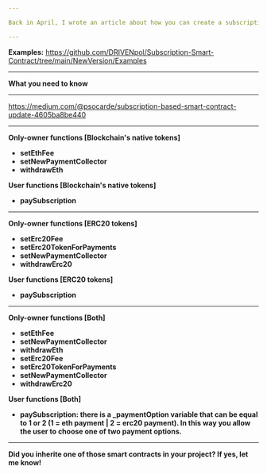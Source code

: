 ```yaml
---

Back in April, I wrote an article about how you can create a subscription-based smart contract that allows users to perform actions only if they paid a monthly fee in ERC20 tokens or in blockchain's native tokens. After I got a lot of good feedback about it, I decided to make an upgraded version that can be inherited like Ownable.sol from OpenZeppelin.

---
```


<b>Examples:</b> https://github.com/DRIVENpol/Subscription-Smart-Contract/tree/main/NewVersion/Examples

---

<b>What you need to know</b>

---

https://medium.com/@psocarde/subscription-based-smart-contract-update-4605ba8be440

---

<b>Only-owner functions [Blockchain's native tokens]
  - setEthFee
  - setNewPaymentCollector
  - withdrawEth
  
<b>User functions [Blockchain's native tokens]
  - paySubscription
   
 ---
  
<b>Only-owner functions [ERC20 tokens]
  - setErc20Fee
  - setErc20TokenForPayments
  - setNewPaymentCollector
  - withdrawErc20
  
<b>User functions [ERC20 tokens]
  - paySubscription
  
---

<b>Only-owner functions [Both]
  - setEthFee
  - setNewPaymentCollector
  - withdrawEth
  - setErc20Fee
  - setErc20TokenForPayments
  - setNewPaymentCollector
  - withdrawErc20
  
<b>User functions [Both]
  - paySubscription: there is a _paymentOption variable that can be equal to 1 or 2 (1 = eth payment | 2 = erc20 payment). In this way you allow the user to choose one of two payment options.

---

Did you inherite one of those smart contracts in your project? If yes, let me know!
